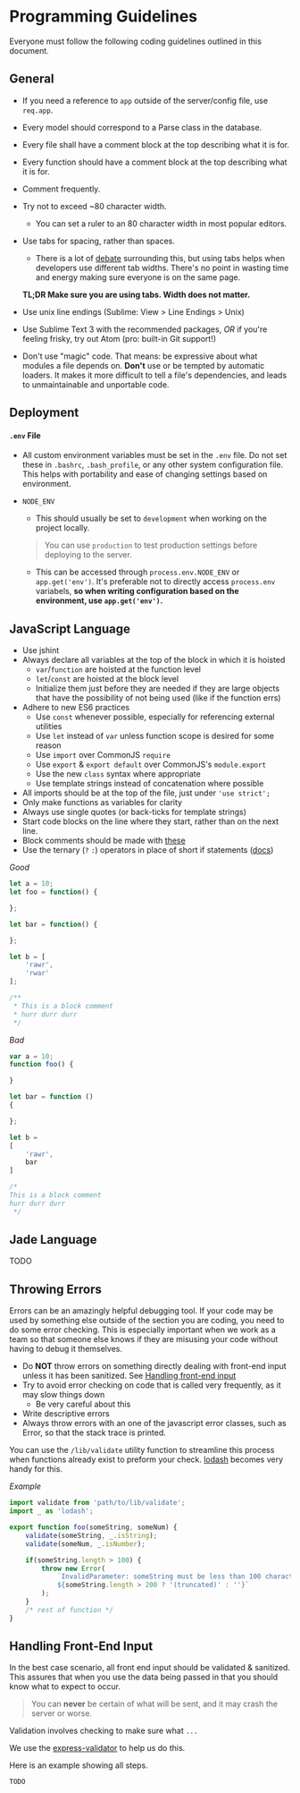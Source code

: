 Programming Guidelines
======================

Everyone must follow the following coding guidelines outlined in this document.

## General

* If you need a reference to `app` outside of the server/config file, use `req.app`.
* Every model should correspond to a Parse class in the database.
* Every file shall have a comment block at the top describing what it is for.
* Every function should have a comment block at the top describing what it is for.
* Comment frequently.
* Try not to exceed ~80 character width.
	* You can set a ruler to an 80 character width in most popular editors.
* Use tabs for spacing, rather than spaces.
	* There is a lot of [debate](http://www.emacswiki.org/emacs/TabsAreEvil) surrounding
	this, but using tabs helps when developers use different tab widths. There's no
	point in wasting time and energy making sure everyone is on the same page.

	**TL;DR Make sure you are using tabs. Width does not matter.**
* Use unix line endings (Sublime: View > Line Endings > Unix)
* Use Sublime Text 3 with the recommended packages, *OR* if you're feeling frisky,
try out Atom (pro: built-in Git support!)
* Don't use "magic" code. That means: be expressive about what modules a file depends on. **Don't** use or be tempted by automatic loaders. It makes it more difficult to
tell a file's dependencies, and leads to unmaintainable and unportable code.

## Deployment
#### `.env` File
* All custom environment variables must be set in the `.env` file. Do not set these
in `.bashrc`, `.bash_profile`, or any other system configuration file. This helps
with portability and ease of changing settings based on environment.
* `NODE_ENV`
	* This should usually be set to `development` when working on the project locally.
	> You can use `production` to test production settings before deploying to the server.

	* This can be accessed through `process.env.NODE_ENV` or `app.get('env')`. It's
	preferable not to directly access `process.env` variabels, **so when writing
	configuration based on the environment, use `app.get('env')`.**

## JavaScript Language

* Use jshint
* Always declare all variables at the top of the block in which it is hoisted
    - `var`/`function` are hoisted at the function level
    - `let`/`const` are hoisted at the block level
    - Initialize them just before they are needed if they are large objects that have the possibility of not being used (like if the function errs)
* Adhere to new ES6 practices
    - Use `const` whenever possible, especially for referencing external utilities
    - Use `let` instead of `var` unless function scope is desired for some reason
    - Use `import` over CommonJS `require`
    - Use `export` & `export default` over CommonJS's `module.export`
    - Use the new `class` syntax where appropriate
    - Use template strings instead of concatenation where possible
* All imports should be at the top of the file, just under `'use strict';`
* Only make functions as variables for clarity
* Always use single quotes (or back-ticks for template strings)
* Start code blocks on the line where they start, rather than on the next line.
* Block comments should be made with [these](https://github.com/spadgos/sublime-jsdocs)
* Use the ternary (`?` `:`) operators in place of short if statements ([docs](https://developer.mozilla.org/en-US/docs/Web/JavaScript/Reference/Operators/Conditional_Operator))

*Good*
```javascript
let a = 10;
let foo = function() {

};

let bar = function() {

};

let b = [
    'rawr',
    'rwar'
];

/**
 * This is a block comment
 * hurr durr durr
 */
```

*Bad*
```javascript
var a = 10;
function foo() {

}

let bar = function ()
{

};

let b =
[
    'rawr',
    bar
]

/*
This is a block comment
hurr durr durr
 */
```



## Jade Language

TODO


## Throwing Errors
Errors can be an amazingly helpful debugging tool. If your code may be used by something else outside of the section you are coding, you need to do some error checking. This is especially important when we work as a team so that someone else knows if they are misusing your code without having to debug it themselves.

* Do **NOT** throw errors on something directly dealing with front-end input unless it has been sanitized. See [Handling front-end input](#Handling-front-end-input)
* Try to avoid error checking on code that is called very frequently, as it may slow things down
    - Be very careful about this
* Write descriptive errors
* Always throw errors with an one of the javascript error classes, such as Error, so that the stack trace is printed.

You can use the `/lib/validate` utility function to streamline this process when functions already exist to preform your check. [lodash](https://lodash.com/docs) becomes very handy for this.

*Example*
```javascript
import validate from 'path/to/lib/validate';
import _ as 'lodash';

export function foo(someString, someNum) {
    validate(someString, _.isString);
    validate(someNum, _.isNumber);

    if(someString.length > 100) {
        throw new Error(
            `InvalidParameter: someString must be less than 100 characters, got "${someString.substring(200)}"
            ${someString.length > 200 ? '(truncated)' : ''}`
        );
    }
    /* rest of function */
}

```


## Handling Front-End Input
In the best case scenario, all front end input should be validated & sanitized. This assures that when you use the data being passed in that you should know what to expect to occur.

> You can **never** be certain of what will be sent, and it may crash the server or worse.

Validation involves checking to make sure what `...`

We use the [express-validator](https://github.com/ctavan/express-validator) to help us do this.

Here is an example showing all steps.

```javascript
TODO
```

